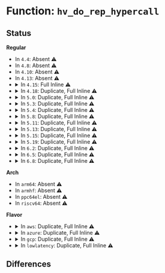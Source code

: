 # Function: <code>hv_do_rep_hypercall</code>

## Status
<b>Regular</b>
<ul>
<li>
In <code>4.4</code>: Absent ⚠️
</li>
<li>
In <code>4.8</code>: Absent ⚠️
</li>
<li>
In <code>4.10</code>: Absent ⚠️
</li>
<li>
In <code>4.13</code>: Absent ⚠️
</li>
<li>
<details>
<summary>In <code>4.15</code>: Full Inline ⚠️</summary>

**Collision:** Unique Static

**Inline:** Full

**Transformation:** False

**Instances:**

```
In arch/x86/hyperv/mmu.c (ffffffff8102a785)
Location: arch/x86/include/asm/mshyperv.h:260
Inline: True
Inline callers:
  - arch/x86/hyperv/mmu.c:hyperv_flush_tlb_others_ex
  - arch/x86/hyperv/mmu.c:hyperv_flush_tlb_others_ex
  - arch/x86/hyperv/mmu.c:hyperv_flush_tlb_others_ex
  - arch/x86/hyperv/mmu.c:hyperv_flush_tlb_others
```
</details>
</li>
<li>
<details>
<summary>In <code>4.18</code>: Duplicate, Full Inline ⚠️</summary>

**Collision:** Static Duplication

**Inline:** Full

**Transformation:** False

**Instances:**

```
In arch/x86/hyperv/mmu.c (ffffffff8102b333)
Location: arch/x86/include/asm/mshyperv.h:201
Inline: True
Inline callers:
  - arch/x86/hyperv/mmu.c:hyperv_flush_tlb_others_ex
  - arch/x86/hyperv/mmu.c:hyperv_flush_tlb_others_ex
  - arch/x86/hyperv/mmu.c:hyperv_flush_tlb_others_ex
  - arch/x86/hyperv/mmu.c:hyperv_flush_tlb_others
```
```
In arch/x86/hyperv/hv_apic.c (ffffffff8102bdc2)
Location: arch/x86/include/asm/mshyperv.h:201
Inline: True
```
</details>
</li>
<li>
<details>
<summary>In <code>5.0</code>: Duplicate, Full Inline ⚠️</summary>

**Collision:** Static Duplication

**Inline:** Full

**Transformation:** False

**Instances:**

```
In arch/x86/hyperv/mmu.c (ffffffff8102bf19)
Location: arch/x86/include/asm/mshyperv.h:247
Inline: True
Inline callers:
  - arch/x86/hyperv/mmu.c:hyperv_flush_tlb_others
  - arch/x86/hyperv/mmu.c:hyperv_flush_tlb_others
  - arch/x86/hyperv/mmu.c:hyperv_flush_tlb_others
  - arch/x86/hyperv/mmu.c:hyperv_flush_tlb_others
```
```
In arch/x86/hyperv/nested.c (ffffffff8102c99c)
Location: arch/x86/include/asm/mshyperv.h:247
Inline: True
Inline callers:
  - arch/x86/hyperv/nested.c:hyperv_flush_guest_mapping_range
```
```
In arch/x86/hyperv/hv_apic.c (ffffffff8102cdca)
Location: arch/x86/include/asm/mshyperv.h:247
Inline: True
Inline callers:
  - arch/x86/hyperv/hv_apic.c:__send_ipi_mask
```
</details>
</li>
<li>
<details>
<summary>In <code>5.3</code>: Duplicate, Full Inline ⚠️</summary>

**Collision:** Static Duplication

**Inline:** Full

**Transformation:** False

**Instances:**

```
In arch/x86/hyperv/mmu.c (ffffffff8102dfd8)
Location: arch/x86/include/asm/mshyperv.h:181
Inline: True
Inline callers:
  - arch/x86/hyperv/mmu.c:hyperv_flush_tlb_others
  - arch/x86/hyperv/mmu.c:hyperv_flush_tlb_others
  - arch/x86/hyperv/mmu.c:hyperv_flush_tlb_others
  - arch/x86/hyperv/mmu.c:hyperv_flush_tlb_others
```
```
In arch/x86/hyperv/nested.c (ffffffff8102e6f2)
Location: arch/x86/include/asm/mshyperv.h:181
Inline: True
Inline callers:
  - arch/x86/hyperv/nested.c:hyperv_flush_guest_mapping_range
```
```
In arch/x86/hyperv/hv_apic.c (ffffffff8102ea08)
Location: arch/x86/include/asm/mshyperv.h:181
Inline: True
Inline callers:
  - arch/x86/hyperv/hv_apic.c:__send_ipi_mask_ex
```
</details>
</li>
<li>
<details>
<summary>In <code>5.4</code>: Duplicate, Full Inline ⚠️</summary>

**Collision:** Static Duplication

**Inline:** Full

**Transformation:** False

**Instances:**

```
In arch/x86/hyperv/mmu.c (ffffffff8102e8e8)
Location: arch/x86/include/asm/mshyperv.h:181
Inline: True
Inline callers:
  - arch/x86/hyperv/mmu.c:hyperv_flush_tlb_others
  - arch/x86/hyperv/mmu.c:hyperv_flush_tlb_others
  - arch/x86/hyperv/mmu.c:hyperv_flush_tlb_others
  - arch/x86/hyperv/mmu.c:hyperv_flush_tlb_others
```
```
In arch/x86/hyperv/nested.c (ffffffff8102f002)
Location: arch/x86/include/asm/mshyperv.h:181
Inline: True
Inline callers:
  - arch/x86/hyperv/nested.c:hyperv_flush_guest_mapping_range
```
```
In arch/x86/hyperv/hv_apic.c (ffffffff8102f318)
Location: arch/x86/include/asm/mshyperv.h:181
Inline: True
Inline callers:
  - arch/x86/hyperv/hv_apic.c:__send_ipi_mask_ex
```
</details>
</li>
<li>
<details>
<summary>In <code>5.8</code>: Duplicate, Full Inline ⚠️</summary>

**Collision:** Static Duplication

**Inline:** Full

**Transformation:** False

**Instances:**

```
In arch/x86/hyperv/mmu.c (ffffffff81030f46)
Location: arch/x86/include/asm/mshyperv.h:174
Inline: True
Inline callers:
  - arch/x86/hyperv/mmu.c:hyperv_flush_tlb_others_ex
  - arch/x86/hyperv/mmu.c:hyperv_flush_tlb_others_ex
  - arch/x86/hyperv/mmu.c:hyperv_flush_tlb_others_ex
  - arch/x86/hyperv/mmu.c:hyperv_flush_tlb_others
```
```
In arch/x86/hyperv/nested.c (ffffffff81031643)
Location: arch/x86/include/asm/mshyperv.h:174
Inline: True
Inline callers:
  - arch/x86/hyperv/nested.c:hyperv_flush_guest_mapping_range
```
```
In arch/x86/hyperv/hv_apic.c (ffffffff81031838)
Location: arch/x86/include/asm/mshyperv.h:174
Inline: True
```
</details>
</li>
<li>
<details>
<summary>In <code>5.11</code>: Duplicate, Full Inline ⚠️</summary>

**Collision:** Static Duplication

**Inline:** Full

**Transformation:** False

**Instances:**

```
In arch/x86/hyperv/mmu.c (ffffffff81031cb6)
Location: arch/x86/include/asm/mshyperv.h:189
Inline: True
Inline callers:
  - arch/x86/hyperv/mmu.c:hyperv_flush_tlb_others_ex
  - arch/x86/hyperv/mmu.c:hyperv_flush_tlb_others_ex
  - arch/x86/hyperv/mmu.c:hyperv_flush_tlb_others_ex
  - arch/x86/hyperv/mmu.c:hyperv_flush_tlb_others
```
```
In arch/x86/hyperv/nested.c (ffffffff81032353)
Location: arch/x86/include/asm/mshyperv.h:189
Inline: True
Inline callers:
  - arch/x86/hyperv/nested.c:hyperv_flush_guest_mapping_range
```
```
In arch/x86/hyperv/hv_apic.c (ffffffff81032538)
Location: arch/x86/include/asm/mshyperv.h:189
Inline: True
```
</details>
</li>
<li>
<details>
<summary>In <code>5.13</code>: Duplicate, Full Inline ⚠️</summary>

**Collision:** Static Duplication

**Inline:** Full

**Transformation:** False

**Instances:**

```
In arch/x86/hyperv/mmu.c (ffffffff810327d2)
Location: include/asm-generic/mshyperv.h:66
Inline: True
Inline callers:
  - arch/x86/hyperv/mmu.c:hyperv_flush_tlb_others_ex
  - arch/x86/hyperv/mmu.c:hyperv_flush_tlb_others_ex
  - arch/x86/hyperv/mmu.c:hyperv_flush_tlb_others_ex
  - arch/x86/hyperv/mmu.c:hyperv_flush_tlb_multi
```
```
In arch/x86/hyperv/nested.c (ffffffff81032ece)
Location: include/asm-generic/mshyperv.h:66
Inline: True
Inline callers:
  - arch/x86/hyperv/nested.c:hyperv_flush_guest_mapping_range
```
```
In arch/x86/hyperv/irqdomain.c (ffffffff810335ae)
Location: include/asm-generic/mshyperv.h:66
Inline: True
Inline callers:
  - arch/x86/hyperv/irqdomain.c:hv_map_interrupt
```
```
In arch/x86/hyperv/hv_apic.c (ffffffff8103397c)
Location: include/asm-generic/mshyperv.h:66
Inline: True
```
```
In arch/x86/hyperv/hv_proc.c (ffffffff810341d2)
Location: include/asm-generic/mshyperv.h:66
Inline: True
```
</details>
</li>
<li>
<details>
<summary>In <code>5.15</code>: Duplicate, Full Inline ⚠️</summary>

**Collision:** Static Duplication

**Inline:** Full

**Transformation:** False

**Instances:**

```
In arch/x86/hyperv/mmu.c (ffffffff8103796a)
Location: include/asm-generic/mshyperv.h:70
Inline: True
Inline callers:
  - arch/x86/hyperv/mmu.c:hyperv_flush_tlb_others_ex
  - arch/x86/hyperv/mmu.c:hyperv_flush_tlb_others_ex
  - arch/x86/hyperv/mmu.c:hyperv_flush_tlb_others_ex
  - arch/x86/hyperv/mmu.c:hyperv_flush_tlb_multi
```
```
In arch/x86/hyperv/nested.c (ffffffff8103807e)
Location: include/asm-generic/mshyperv.h:70
Inline: True
Inline callers:
  - arch/x86/hyperv/nested.c:hyperv_flush_guest_mapping_range
```
```
In arch/x86/hyperv/irqdomain.c (ffffffff81038746)
Location: include/asm-generic/mshyperv.h:70
Inline: True
Inline callers:
  - arch/x86/hyperv/irqdomain.c:hv_map_interrupt
```
```
In arch/x86/hyperv/hv_apic.c (ffffffff81038e0a)
Location: include/asm-generic/mshyperv.h:70
Inline: True
```
```
In arch/x86/hyperv/hv_proc.c (ffffffff81039472)
Location: include/asm-generic/mshyperv.h:70
Inline: True
```
</details>
</li>
<li>
<details>
<summary>In <code>5.19</code>: Duplicate, Full Inline ⚠️</summary>

**Collision:** Static Duplication

**Inline:** Full

**Transformation:** False

**Instances:**

```
In arch/x86/hyperv/mmu.c (ffffffff8103db89)
Location: include/asm-generic/mshyperv.h:81
Inline: True
Inline callers:
  - arch/x86/hyperv/mmu.c:hyperv_flush_tlb_others_ex
  - arch/x86/hyperv/mmu.c:hyperv_flush_tlb_others_ex
  - arch/x86/hyperv/mmu.c:hyperv_flush_tlb_others_ex
  - arch/x86/hyperv/mmu.c:hyperv_flush_tlb_multi
```
```
In arch/x86/hyperv/nested.c (ffffffff8103e31a)
Location: include/asm-generic/mshyperv.h:81
Inline: True
Inline callers:
  - arch/x86/hyperv/nested.c:hyperv_flush_guest_mapping_range
```
```
In arch/x86/hyperv/irqdomain.c (ffffffff8103e9d3)
Location: include/asm-generic/mshyperv.h:81
Inline: True
Inline callers:
  - arch/x86/hyperv/irqdomain.c:hv_map_interrupt
```
```
In arch/x86/hyperv/ivm.c (ffffffff8103f312)
Location: include/asm-generic/mshyperv.h:81
Inline: True
Inline callers:
  - arch/x86/hyperv/ivm.c:hv_mark_gpa_visibility
```
```
In arch/x86/hyperv/hv_apic.c (ffffffff8103fbae)
Location: include/asm-generic/mshyperv.h:81
Inline: True
```
```
In arch/x86/hyperv/hv_proc.c (ffffffff810402e1)
Location: include/asm-generic/mshyperv.h:81
Inline: True
```
</details>
</li>
<li>
<details>
<summary>In <code>6.2</code>: Duplicate, Full Inline ⚠️</summary>

**Collision:** Static Duplication

**Inline:** Full

**Transformation:** False

**Instances:**

```
In arch/x86/hyperv/mmu.c (ffffffff810469b4)
Location: include/asm-generic/mshyperv.h:81
Inline: True
Inline callers:
  - arch/x86/hyperv/mmu.c:hyperv_flush_tlb_others_ex
  - arch/x86/hyperv/mmu.c:hyperv_flush_tlb_others_ex
  - arch/x86/hyperv/mmu.c:hyperv_flush_tlb_others_ex
  - arch/x86/hyperv/mmu.c:hyperv_flush_tlb_multi
```
```
In arch/x86/hyperv/nested.c (ffffffff810471de)
Location: include/asm-generic/mshyperv.h:81
Inline: True
Inline callers:
  - arch/x86/hyperv/nested.c:hyperv_flush_guest_mapping_range
```
```
In arch/x86/hyperv/irqdomain.c (ffffffff81047983)
Location: include/asm-generic/mshyperv.h:81
Inline: True
Inline callers:
  - arch/x86/hyperv/irqdomain.c:hv_map_interrupt
```
```
In arch/x86/hyperv/ivm.c (ffffffff8104844f)
Location: include/asm-generic/mshyperv.h:81
Inline: True
Inline callers:
  - arch/x86/hyperv/ivm.c:hv_mark_gpa_visibility
```
```
In arch/x86/hyperv/hv_apic.c (ffffffff81048ae7)
Location: include/asm-generic/mshyperv.h:81
Inline: True
```
```
In arch/x86/hyperv/hv_proc.c (ffffffff8104954b)
Location: include/asm-generic/mshyperv.h:81
Inline: True
```
</details>
</li>
<li>
<details>
<summary>In <code>6.5</code>: Duplicate, Full Inline ⚠️</summary>

**Collision:** Static Duplication

**Inline:** Full

**Transformation:** False

**Instances:**

```
In arch/x86/hyperv/mmu.c (ffffffff81046c0a)
Location: include/asm-generic/mshyperv.h:84
Inline: True
Inline callers:
  - arch/x86/hyperv/mmu.c:hyperv_flush_tlb_others_ex
  - arch/x86/hyperv/mmu.c:hyperv_flush_tlb_others_ex
  - arch/x86/hyperv/mmu.c:hyperv_flush_tlb_others_ex
  - arch/x86/hyperv/mmu.c:hyperv_flush_tlb_multi
```
```
In arch/x86/hyperv/nested.c (ffffffff8104755e)
Location: include/asm-generic/mshyperv.h:84
Inline: True
Inline callers:
  - arch/x86/hyperv/nested.c:hyperv_flush_guest_mapping_range
```
```
In arch/x86/hyperv/irqdomain.c (ffffffff81047c79)
Location: include/asm-generic/mshyperv.h:84
Inline: True
Inline callers:
  - arch/x86/hyperv/irqdomain.c:hv_map_interrupt
```
```
In arch/x86/hyperv/ivm.c (ffffffff810487ff)
Location: include/asm-generic/mshyperv.h:84
Inline: True
Inline callers:
  - arch/x86/hyperv/ivm.c:hv_mark_gpa_visibility
```
```
In arch/x86/hyperv/hv_apic.c (ffffffff81048d59)
Location: include/asm-generic/mshyperv.h:84
Inline: True
```
```
In arch/x86/hyperv/hv_proc.c (ffffffff810497ae)
Location: include/asm-generic/mshyperv.h:84
Inline: True
```
</details>
</li>
<li>
<details>
<summary>In <code>6.8</code>: Duplicate, Full Inline ⚠️</summary>

**Collision:** Static Duplication

**Inline:** Full

**Transformation:** False

**Instances:**

```
In arch/x86/hyperv/mmu.c (ffffffff8104d3d8)
Location: include/asm-generic/mshyperv.h:92
Inline: True
Inline callers:
  - arch/x86/hyperv/mmu.c:hyperv_flush_tlb_others_ex
  - arch/x86/hyperv/mmu.c:hyperv_flush_tlb_others_ex
  - arch/x86/hyperv/mmu.c:hyperv_flush_tlb_others_ex
  - arch/x86/hyperv/mmu.c:hyperv_flush_tlb_multi
```
```
In arch/x86/hyperv/nested.c (ffffffff8104dce0)
Location: include/asm-generic/mshyperv.h:92
Inline: True
Inline callers:
  - arch/x86/hyperv/nested.c:hyperv_flush_guest_mapping_range
```
```
In arch/x86/hyperv/irqdomain.c (ffffffff8104e3e4)
Location: include/asm-generic/mshyperv.h:92
Inline: True
Inline callers:
  - arch/x86/hyperv/irqdomain.c:hv_map_interrupt
```
```
In arch/x86/hyperv/ivm.c (ffffffff8104f8f3)
Location: include/asm-generic/mshyperv.h:92
Inline: True
Inline callers:
  - arch/x86/hyperv/ivm.c:hv_mark_gpa_visibility
```
```
In arch/x86/hyperv/hv_apic.c (ffffffff81050011)
Location: include/asm-generic/mshyperv.h:92
Inline: True
```
```
In arch/x86/hyperv/hv_proc.c (ffffffff81050cec)
Location: include/asm-generic/mshyperv.h:92
Inline: True
```
</details>
</li>
</ul>
<b>Arch</b>
<ul>
<li>
In <code>arm64</code>: Absent ⚠️
</li>
<li>
In <code>armhf</code>: Absent ⚠️
</li>
<li>
In <code>ppc64el</code>: Absent ⚠️
</li>
<li>
In <code>riscv64</code>: Absent ⚠️
</li>
</ul>
<b>Flavor</b>
<ul>
<li>
<details>
<summary>In <code>aws</code>: Duplicate, Full Inline ⚠️</summary>

**Collision:** Static Duplication

**Inline:** Full

**Transformation:** False

**Instances:**

```
In arch/x86/hyperv/mmu.c (ffffffff8102ea48)
Location: arch/x86/include/asm/mshyperv.h:181
Inline: True
Inline callers:
  - arch/x86/hyperv/mmu.c:hyperv_flush_tlb_others
  - arch/x86/hyperv/mmu.c:hyperv_flush_tlb_others
  - arch/x86/hyperv/mmu.c:hyperv_flush_tlb_others
  - arch/x86/hyperv/mmu.c:hyperv_flush_tlb_others
```
```
In arch/x86/hyperv/nested.c (ffffffff8102f162)
Location: arch/x86/include/asm/mshyperv.h:181
Inline: True
Inline callers:
  - arch/x86/hyperv/nested.c:hyperv_flush_guest_mapping_range
```
```
In arch/x86/hyperv/hv_apic.c (ffffffff8102f478)
Location: arch/x86/include/asm/mshyperv.h:181
Inline: True
Inline callers:
  - arch/x86/hyperv/hv_apic.c:__send_ipi_mask_ex
```
</details>
</li>
<li>
<details>
<summary>In <code>azure</code>: Duplicate, Full Inline ⚠️</summary>

**Collision:** Static Duplication

**Inline:** Full

**Transformation:** False

**Instances:**

```
In arch/x86/hyperv/mmu.c (ffffffff8101e326)
Location: arch/x86/include/asm/mshyperv.h:181
Inline: True
Inline callers:
  - arch/x86/hyperv/mmu.c:hyperv_flush_tlb_others
  - arch/x86/hyperv/mmu.c:hyperv_flush_tlb_others
  - arch/x86/hyperv/mmu.c:hyperv_flush_tlb_others
  - arch/x86/hyperv/mmu.c:hyperv_flush_tlb_others
```
```
In arch/x86/hyperv/nested.c (ffffffff8101ead4)
Location: arch/x86/include/asm/mshyperv.h:181
Inline: True
Inline callers:
  - arch/x86/hyperv/nested.c:hyperv_flush_guest_mapping_range
```
```
In arch/x86/hyperv/hv_apic.c (ffffffff8101ee02)
Location: arch/x86/include/asm/mshyperv.h:181
Inline: True
Inline callers:
  - arch/x86/hyperv/hv_apic.c:__send_ipi_mask
```
</details>
</li>
<li>
<details>
<summary>In <code>gcp</code>: Duplicate, Full Inline ⚠️</summary>

**Collision:** Static Duplication

**Inline:** Full

**Transformation:** False

**Instances:**

```
In arch/x86/hyperv/mmu.c (ffffffff8102e8a8)
Location: arch/x86/include/asm/mshyperv.h:181
Inline: True
Inline callers:
  - arch/x86/hyperv/mmu.c:hyperv_flush_tlb_others
  - arch/x86/hyperv/mmu.c:hyperv_flush_tlb_others
  - arch/x86/hyperv/mmu.c:hyperv_flush_tlb_others
  - arch/x86/hyperv/mmu.c:hyperv_flush_tlb_others
```
```
In arch/x86/hyperv/nested.c (ffffffff8102efc2)
Location: arch/x86/include/asm/mshyperv.h:181
Inline: True
Inline callers:
  - arch/x86/hyperv/nested.c:hyperv_flush_guest_mapping_range
```
```
In arch/x86/hyperv/hv_apic.c (ffffffff8102f2d8)
Location: arch/x86/include/asm/mshyperv.h:181
Inline: True
Inline callers:
  - arch/x86/hyperv/hv_apic.c:__send_ipi_mask_ex
```
</details>
</li>
<li>
<details>
<summary>In <code>lowlatency</code>: Duplicate, Full Inline ⚠️</summary>

**Collision:** Static Duplication

**Inline:** Full

**Transformation:** False

**Instances:**

```
In arch/x86/hyperv/mmu.c (ffffffff8102f6b1)
Location: arch/x86/include/asm/mshyperv.h:181
Inline: True
Inline callers:
  - arch/x86/hyperv/mmu.c:hyperv_flush_tlb_others
  - arch/x86/hyperv/mmu.c:hyperv_flush_tlb_others
  - arch/x86/hyperv/mmu.c:hyperv_flush_tlb_others
  - arch/x86/hyperv/mmu.c:hyperv_flush_tlb_others
```
```
In arch/x86/hyperv/nested.c (ffffffff8102fde2)
Location: arch/x86/include/asm/mshyperv.h:181
Inline: True
Inline callers:
  - arch/x86/hyperv/nested.c:hyperv_flush_guest_mapping_range
```
```
In arch/x86/hyperv/hv_apic.c (ffffffff81030118)
Location: arch/x86/include/asm/mshyperv.h:181
Inline: True
Inline callers:
  - arch/x86/hyperv/hv_apic.c:__send_ipi_mask_ex
```
</details>
</li>
</ul>

## Differences

